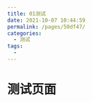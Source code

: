```yaml
---
title: 01测试
date: 2021-10-07 10:44:59
permalink: /pages/50df47/
categories:
  - 测试
tags:
  - 
---
```

# 测试页面

